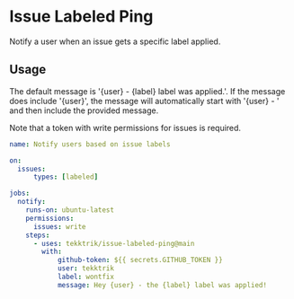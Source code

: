 # Issue Labeled Ping

Notify a user when an issue gets a specific label applied.

## Usage

The default message is '{user} - {label} label was applied.'.  If the
message does include '{user}', the message will automatically start
with '{user} - ' and then include the provided message.

Note that a token with write permissions for issues is required.

```yaml
name: Notify users based on issue labels

on:
  issues:
      types: [labeled]

jobs:
  notify:
    runs-on: ubuntu-latest
    permissions:
      issues: write
    steps:
      - uses: tekktrik/issue-labeled-ping@main
        with:
            github-token: ${{ secrets.GITHUB_TOKEN }}
            user: tekktrik
            label: wontfix
            message: Hey {user} - the {label} label was applied!
```
